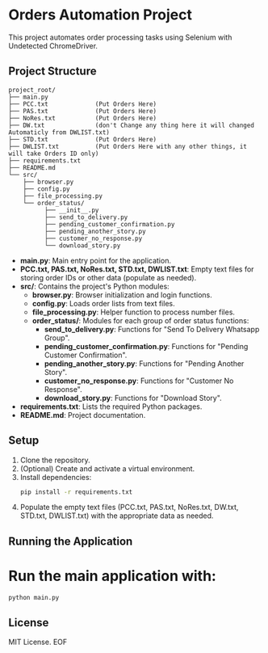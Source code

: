 # Orders Automation Project

This project automates order processing tasks using Selenium with Undetected ChromeDriver.

## Project Structure

```plaintext
project_root/
├── main.py
├── PCC.txt             (Put Orders Here)
├── PAS.txt             (Put Orders Here)
├── NoRes.txt           (Put Orders Here)
├── DW.txt              (don't Change any thing here it will changed Automaticly from DWLIST.txt)
├── STD.txt             (Put Orders Here)
├── DWLIST.txt          (Put Orders Here with any other things, it will take Orders ID only)
├── requirements.txt
├── README.md
└── src/
    ├── browser.py
    ├── config.py
    ├── file_processing.py
    └── order_status/
          ├── __init__.py
          ├── send_to_delivery.py
          ├── pending_customer_confirmation.py
          ├── pending_another_story.py
          ├── customer_no_response.py
          └── download_story.py
```
- **main.py**: Main entry point for the application.
- **PCC.txt, PAS.txt, NoRes.txt, STD.txt, DWLIST.txt**: Empty text files for storing order IDs or other data (populate as needed).
- **src/**: Contains the project's Python modules:
  - **browser.py**: Browser initialization and login functions.
  - **config.py**: Loads order lists from text files.
  - **file_processing.py**: Helper function to process number files.
  - **order_status/**: Modules for each group of order status functions:
      - **send_to_delivery.py**: Functions for "Send To Delivery Whatsapp Group".
      - **pending_customer_confirmation.py**: Functions for "Pending Customer Confirmation".
      - **pending_another_story.py**: Functions for "Pending Another Story".
      - **customer_no_response.py**: Functions for "Customer No Response".
      - **download_story.py**: Functions for "Download Story".
- **requirements.txt**: Lists the required Python packages.
- **README.md**: Project documentation.

## Setup

1. Clone the repository.
2. (Optional) Create and activate a virtual environment.
3. Install dependencies:
   ```bash
   pip install -r requirements.txt
   ```
4. Populate the empty text files (PCC.txt, PAS.txt, NoRes.txt, DW.txt, STD.txt, DWLIST.txt) with the appropriate data as needed.

## Running the Application
# Run the main application with:
   ```bash
   python main.py
   ```

## License
MIT License. EOF
